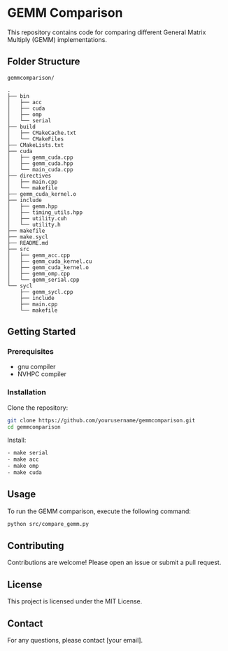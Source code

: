 # GEMM Comparison

This repository contains code for comparing different General Matrix Multiply (GEMM) implementations.

## Folder Structure

```
gemmcomparison/

.
├── bin
│   ├── acc
│   ├── cuda
│   ├── omp
│   └── serial
├── build
│   ├── CMakeCache.txt
│   └── CMakeFiles
├── CMakeLists.txt
├── cuda
│   ├── gemm_cuda.cpp
│   ├── gemm_cuda.hpp
│   └── main_cuda.cpp
├── directives
│   ├── main.cpp
│   └── makefile
├── gemm_cuda_kernel.o
├── include
│   ├── gemm.hpp
│   ├── timing_utils.hpp
│   ├── utility.cuh
│   └── utility.h
├── makefile
├── make.sycl
├── README.md
├── src
│   ├── gemm_acc.cpp
│   ├── gemm_cuda_kernel.cu
│   ├── gemm_cuda_kernel.o
│   ├── gemm_omp.cpp
│   └── gemm_serial.cpp
└── sycl
    ├── gemm_sycl.cpp
    ├── include
    ├── main.cpp
    └── makefile

```

## Getting Started

### Prerequisites

- gnu compiler
- NVHPC compiler

### Installation

Clone the repository:

```bash
git clone https://github.com/yourusername/gemmcomparison.git
cd gemmcomparison
```

Install:

```bash
- make serial 
- make acc
- make omp
- make cuda
```

## Usage

To run the GEMM comparison, execute the following command:

```bash
python src/compare_gemm.py 
```

## Contributing

Contributions are welcome! Please open an issue or submit a pull request.

## License

This project is licensed under the MIT License.

## Contact

For any questions, please contact [your email].
